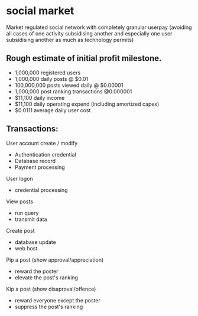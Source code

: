 # social market

Market regulated social network with completely granular userpay (avoiding all cases of one activity subsidising another and especially one user subsidising another as much as technology permits)


## Rough estimate of initial profit milestone.
* 1,000,000 registered users
* 1,000,000 daily posts @ $0.01
* 100,000,000 posts viewed daily @ $0.00001
* 1,000,000 post ranking transactions @0.000001
* $11,100 daily income
* $11,100 daily operating expend (including amortized capex)
* $0.0111 average daily user cost

## Transactions:

User account create / modify
* Authentication credential
* Database record 
* Payment processing

User logon
* credential processing

View posts
* run query
* transmit data

Create post
* database update
* web host

Pip a post (show approval/appreciation)
* reward the poster
* elevate the post's ranking

Kip a post (show disaproval/offence)
* reward everyone except the poster
* suppress the post's ranking



